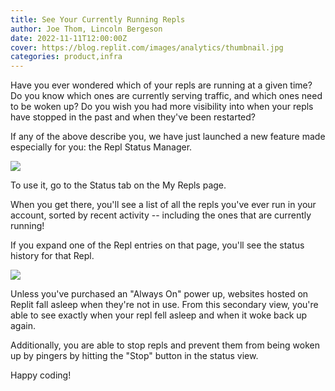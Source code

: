 ```yaml
---
title: See Your Currently Running Repls
author: Joe Thom, Lincoln Bergeson
date: 2022-11-11T12:00:00Z
cover: https://blog.replit.com/images/analytics/thumbnail.jpg
categories: product,infra
---
```


Have you ever wondered which of your repls are running at a given time? Do you know which ones are currently serving traffic, and which ones need to be woken up? Do you wish you had more visibility into when your repls have stopped in the past and when they've been restarted?

If any of the above describe you, we have just launched a new feature made especially for you: the Repl Status Manager.

![](https://blog.replit.com/images/status-overview.png)

To use it, go to the Status tab on the My Repls page.

When you get there, you'll see a list of all the repls you've ever run in your account, sorted by recent activity -- including the ones that are currently running!

If you expand one of the Repl entries on that page, you'll see the status history for that Repl.

![](https://blog.replit.com/images/status-history.png)

Unless you've purchased an "Always On" power up, websites hosted on Replit fall asleep when they're not in use. From this secondary view, you're able to see exactly when your repl fell asleep and when it woke back up again.

Additionally, you are able to stop repls and prevent them from being woken up by pingers by hitting the "Stop" button in the status view.

Happy coding!